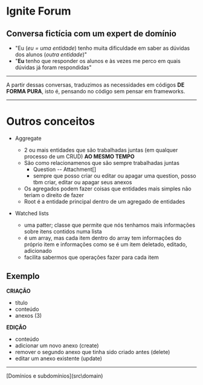 # Ignite Forum

## Conversa fictícia com um expert de domínio
- "Eu (*eu = uma entidade*) tenho muita dificuldade em saber as dúvidas dos alunos (*outra entidade*)"
- "**Eu** tenho que responder os alunos e às vezes me perco em quais dúvidas já foram respondidas"

---

A partir dessas conversas, traduzimos as necessidades em códigos **DE FORMA PURA**, isto é, pensando no código sem pensar em frameworks.

---

# Outros conceitos

- Aggregate
    - 2 ou mais entidades que são trabalhadas juntas (em qualquer processo de um CRUD) **AO MESMO TEMPO**
    - São como relacionamenos que são sempre trabalhadas juntas
        - Question -- Attachment[]
        - sempre que posso criar ou editar ou apagar uma question, posso tbm criar, editar ou apagar seus anexos
    - Os agregados podem fazer coisas que entidades mais simples não teriam o direito de fazer
    - Root é a entidade principal dentro de um agregado de entidades

- Watched lists
    - uma patter; classe que permite que nós tenhamos mais informações sobre itens contidos numa lista
    - é um array, mas cada item dentro do array tem informações do próprio item e informações como se é um item deletado, editado, adicionado
    - facilita sabermos que operações fazer para cada item

## Exemplo
**CRIAÇÃO**
- título
- conteúdo
- anexos (3)

**EDIÇÃO**
- conteúdo
- adicionar um novo anexo (create)
- remover o segundo anexo que tinha sido criado antes (delete)
- editar um anexo existente (update)

---

[Domínios e subdomínios](src\domain\)
